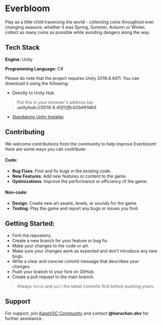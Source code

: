 
# Everbloom
Play as a little child traversing the world - collecting coins throughout ever changing seasons; whether it was Spring, Summer, Autumn or Winter, collect as many coins as possible while avoiding dangers along the way.


## Tech Stack

**Engine:** Unity

**Programming Language:** C#

Please do note that the project requires Unity 2019.4.40f1. You can download it using the following:

- Directly to Unity Hub
> Put this in your browser's address bar ***unityhub://2019.4.40f1/ffc62b691db5***
- [Standalone Unity Installer](https://download.unity3d.com/download_unity/ffc62b691db5/UnityDownloadAssistant-2019.4.40f1.exe)

## Contributing

We welcome contributions from the community to help improve Everbloom! Here are some ways you can contribute:

#### Code:
- **Bug Fixes**: Find and fix bugs in the existing code.
- **New Features**: Add new features or content to the game.
- **Optimizations**: Improve the performance or efficiency of the game.

#### Non-code:
- **Design**: Create new art assets, levels, or sounds for the game.
- **Testing**: Play the game and report any bugs or issues you find.

## Getting Started:
- Forh the repository.
- Create a new branch for your feature or bug fix.
- Make your changes to the code or art.
- Make sure your changes work as expected and don't introduce any new bugs.
- Write a clear and concise commit message that describes your changes.
- Push your branch to your fork on GitHub.
- Create a pull request to the main branch.

> Always `fetch` and `pull` the latest commits first before pushing yours.
## Support

For support, join [KapeVSC Community](https://discord.gg/7YhhQXA6) and contact **@haruchan.dev** for further assistance.

